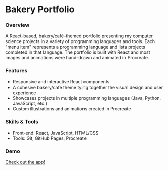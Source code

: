 <h1>Bakery Portfolio</h1> 

<h3>Overview</h3>
A React-based, bakery/café–themed portfolio presenting my computer science projects in a variety of programming languages and tools. Each "menu item" represents a programming language and lists projects completed in that language. The portfolio is built with React and most images and animations were hand-drawn and animated in Procreate. 

<h3>Features</h3>
<ul>
  <li>Responsive and interactive React components</li>
  <li>A cohesive bakery/café theme tying together the visual design and user experience</li>
  <li>Showcases projects in multiple programming languages (Java, Python, JavaScript, etc.)</li>
  <li>Custom illustrations and animations created in Procreate</li>
</ul>

<h3>Skills & Tools</h3>
<ul>
  <li>Front-end: React, JavaScript, HTML/CSS</li>
  <li>Tools: Git, GitHub Pages, Procreate</li>
</ul>

<h3>Demo</h3>
<a href="https://youtu.be/We0UumIteww?si=JGDZDWVjaDUiqKVn">Check out the app!</a>
